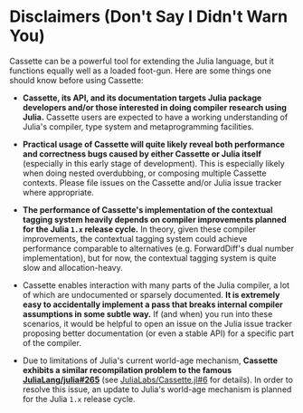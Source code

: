 # Disclaimers (Don't Say I Didn't Warn You)

Cassette can be a powerful tool for extending the Julia language, but it functions equally
well as a loaded foot-gun. Here are some things one should know before using Cassette:

- **Cassette, its API, and its documentation targets Julia package developers and/or those
    interested in doing compiler research using Julia.** Cassette users are expected to have
    a working understanding of Julia's compiler, type system and metaprogramming facilities.

- **Practical usage of Cassette will quite likely reveal both performance and correctness
    bugs caused by either Cassette or Julia itself** (especially in this early stage of
    development). This is especially likely when doing nested overdubbing, or composing
    multiple Cassette contexts. Please file issues on the Cassette and/or Julia issue
    tracker where appropriate.

- **The performance of Cassette's implementation of the contextual tagging system heavily
    depends on compiler improvements planned for the Julia `1.x` release cycle.** In theory,
    given these compiler improvements, the contextual tagging system could achieve
    performance comparable to alternatives (e.g. ForwardDiff's dual number implementation),
    but for now, the contextual tagging system is quite slow and allocation-heavy.

- Cassette enables interaction with many parts of the Julia compiler, a lot of which are
    undocumented or sparsely documented. **It is extremely easy to accidentally implement a
    pass that breaks internal compiler assumptions in some subtle way.** If (and when) you
    run into these scenarios, it would be helpful to open an issue on the Julia issue tracker
    proposing better documentation (or even a stable API) for a specific part of the
    compiler.

- Due to limitations of Julia's current world-age mechanism, **Cassette exhibits a similar
    recompilation problem to the famous
    [JuliaLang/julia#265](https://github.com/JuliaLang/julia/issues/265)** (see
    [JuliaLabs/Cassette.jl#6](https://github.com/JuliaLabs/Cassette.jl/issues/6) for details). In
    order to resolve this issue, an update to Julia's world-age mechanism is planned for the
    Julia `1.x` release cycle.
